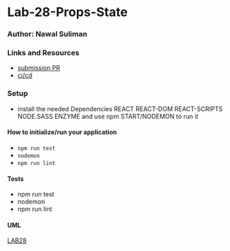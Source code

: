 # Lab-28-Props-State

### Author: Nawal Suliman 

### Links and Resources
- [submission PR](https://github.com/401-advanced-javascript-Nawal/Lab-27-test-deploy-react/pull/1)
- [ci/cd](https://github.com/401-advanced-javascript-Nawal/Lab-28-Props-State/actions)

### Setup
- install the needed Dependencies REACT REACT-DOM REACT-SCRIPTS NODE.SASS ENZYME and use npm START/NODEMON to run it 

#### How to initialize/run your application 
- `npm run test`
- `nodemon`
- `npm run lint` 

#### Tests
- npm run test
- nodemon  
- npm run lint 

#### UML
[LAB28]()